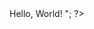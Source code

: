 <!DOCTYPE html>
<html lang = "en-US"> 
<head>
  <meta charset = "UTF-8" />
  <title>helloWorld</title>
</head>
<body>
    <?php 
    	print "<h1> Hello, World! </h1>";
    ?>

</body>
</html>